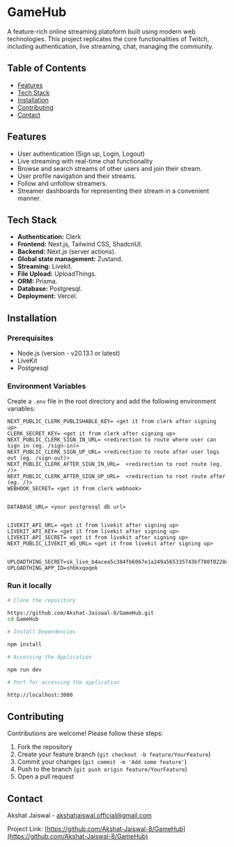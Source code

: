 # GameHub

A feature-rich online streaming platoform built using modern web technologies. This project replicates the core functionalities of Twitch, including authentication, live streaming, chat, managing the community.

## Table of Contents

- [Features](#features)
- [Tech Stack](#tech-stack)
- [Installation](#installation)
- [Contributing](#contributing)
- [Contact](#contact)

## Features

- User authentication (Sign up, Login, Logout)
- Live streaming with real-time chat functionality
- Browse and search streams of other users and join their stream.
- User profile navigation and their streams.
- Follow and unfollow streamers.
- Streamer dashboards for representing their stream in a convenient manner. 


## Tech Stack

- **Authentication:** Clerk
- **Frontend:** Next.js, Tailwind CSS, ShadcnUI.
- **Backend:** Next.js (server actions).
- **Global state management:** Zustand.
- **Streaming:** Livekit.
- **File Upload:** UploadThings.
- **ORM:** Prisma.
- **Database:** Postgresql.
- **Deployment:** Vercel.

## Installation

### Prerequisites

- Node.js (version - v20.13.1 or latest)
- LiveKit
- Postgresql


### Environment Variables

Create a `.env` file in the root directory and add the following environment variables:

```plaintext
NEXT_PUBLIC_CLERK_PUBLISHABLE_KEY= <get it from clerk after signing up>
CLERK_SECRET_KEY= <get it from clerk after signing up>
NEXT_PUBLIC_CLERK_SIGN_IN_URL= <redirection to route where user can sign in (eg. /sign-in)>
NEXT_PUBLIC_CLERK_SIGN_UP_URL= <redirection to route after user logs out (eg. /sign-out)>
NEXT_PUBLIC_CLERK_AFTER_SIGN_IN_URL=  <redirection to root route (eg. /)>
NEXT_PUBLIC_CLERK_AFTER_SIGN_UP_URL=  <redirection to root route after (eg. /)>
WEBHOOK_SECRET= <get it from clerk webhook>


DATABASE_URL= <your postgresql db url>


LIVEKIT_API_URL= <get it from livekit after signing up>
LIVEKIT_API_KEY= <get it from livekit after signing up>
LIVEKIT_API_SECRET= <get it from livekit after signing up>
NEXT_PUBLIC_LIVEKIT_WS_URL= <get it from livekit after signing up>


UPLOADTHING_SECRET=sk_live_b4acea5c384fb6067e1a249a565335743bf780f0220cefb1d60cd8ae86d295ff
UPLOADTHING_APP_ID=shbkxqoqek

```

### Run it locally

```bash
# Clone the repository

https://github.com/Akshat-Jaiswal-8/GameHub.git
cd GameHub

# Install Dependencies

npm install

# Accessing the Application

npm run dev

# Port for accessing the application

http://localhost:3000
```
## Contributing

Contributions are welcome! Please follow these steps:

1. Fork the repository
2. Create your feature branch (`git checkout -b feature/YourFeature`)
3. Commit your changes (`git commit -m 'Add some feature'`)
4. Push to the branch (`git push origin feature/YourFeature`)
5. Open a pull request

## Contact

Akshat Jaiswal - [akshatjaiswal.official@gmail.com](mailto:akshatjaiswal.official@gmail.com)

Project Link: [https://github.com/Akshat-Jaiswal-8/GameHub](https://github.com/Akshat-Jaiswal-8/GameHub)

